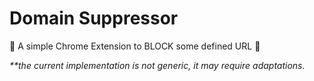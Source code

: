 # Domain Suppressor

🚫 A simple Chrome Extension to BLOCK some defined URL 🚫

_**the current implementation is not generic, it may require adaptations._
